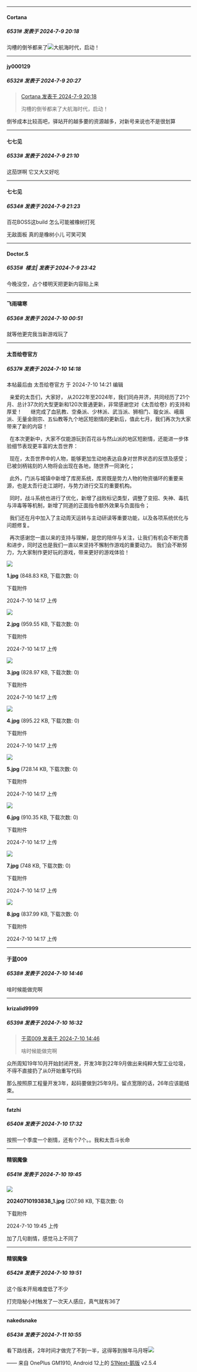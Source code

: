 ﻿
*****

####  Cortana  
##### 6531#       发表于 2024-7-9 20:18

沟槽的倒爷都来了<img src="https://static.saraba1st.com/image/smiley/face2017/067.png" referrerpolicy="no-referrer">大航海时代，启动！


*****

####  jy000129  
##### 6532#       发表于 2024-7-9 20:27

<blockquote><a href="httphttps://bbs.saraba1st.com/2b/forum.php?mod=redirect&amp;goto=findpost&amp;pid=65534079&amp;ptid=2092193" target="_blank">Cortana 发表于 2024-7-9 20:18</a>

沟槽的倒爷都来了大航海时代，启动！</blockquote>
倒爷成本比较高吧，驿站开的越多要的资源越多，对新号来说也不是很划算


*****

####  七七见  
##### 6533#       发表于 2024-7-9 21:10

这茄饼啊 它又大又好吃


*****

####  七七见  
##### 6534#       发表于 2024-7-9 21:23

百花BOSS这build 怎么可能被橡树打死

无敌面板 真的是橡树小儿 可笑可笑


*****

####  Doctor.S  
##### 6535#         楼主| 发表于 2024-7-9 23:42

今晚没空，占个楼明天把更新内容贴上来


*****

####  飞雨啸寒  
##### 6536#       发表于 2024-7-10 00:51

就等他更完我当新游戏玩了


*****

####  太吾绘卷官方  
##### 6537#       发表于 2024-7-10 14:18

 本帖最后由 太吾绘卷官方 于 2024-7-10 14:21 编辑 

  亲爱的太吾们，大家好， 从2022年至2024年，我们同舟并济，共同经历了21个月、总计37次的大型更新和120次普通更新，非常感谢您对《太吾绘卷》的支持和厚爱！
  
  继完成了血犼教、空桑派、少林派、武当派、狮相门、璇女派、峨眉派、无量金刚宗、五仙教等九个地区短剧情的更新后，值此七月，我们再次为大家带来了新的内容！

  在本次更新中，大家不仅能游玩到百花谷与然山派的地区短剧情，还能进一步体验细节表现更丰富的太吾世界： 

  现在，太吾世界中的人物，能够更加生动地表达自身对世界状态的反馈及感受；已被剑柄铭刻的人物将会出现在各地，随世界一同演化；

  此外，门派与城镇中新增了库房系统，库房既是势力人物的物资循环的重要来源，也是太吾行走江湖时，与势力进行交互的重要机构。 

  同时，战斗系统也进行了优化，新增了战败标记类型，调整了变招、失神、毒抗与淬毒等等机制，新增了同道的正面指令额外效果与负面指令；

  我们还在月中加入了主动周天运转与主动研读等重要功能，以及各项系统优化与问题修复。 

  再次感谢您一直以来的支持与理解，是您的陪伴与关注，让我们有机会不断完善和进步，同时这也是我们一直以来坚持不懈制作游戏的重要动力。 我们会不断努力，为大家制作更好玩的游戏，带来更好的游戏体验！

<img src="https://img.saraba1st.com/forum/202407/10/141717hlezgallqljp1alq.jpg" referrerpolicy="no-referrer">

<strong>1.jpg</strong> (848.83 KB, 下载次数: 0)

下载附件

2024-7-10 14:17 上传

<img src="https://img.saraba1st.com/forum/202407/10/141719qduqoumozdekllw7.jpg" referrerpolicy="no-referrer">

<strong>2.jpg</strong> (959.55 KB, 下载次数: 0)

下载附件

2024-7-10 14:17 上传

<img src="https://img.saraba1st.com/forum/202407/10/141720qu6woszjwcakyob1.jpg" referrerpolicy="no-referrer">

<strong>3.jpg</strong> (828.97 KB, 下载次数: 0)

下载附件

2024-7-10 14:17 上传

<img src="https://img.saraba1st.com/forum/202407/10/141721syymymvmyzkiimqy.jpg" referrerpolicy="no-referrer">

<strong>4.jpg</strong> (895.22 KB, 下载次数: 0)

下载附件

2024-7-10 14:17 上传

<img src="https://img.saraba1st.com/forum/202407/10/141722q0yawpggczp0w85c.jpg" referrerpolicy="no-referrer">

<strong>5.jpg</strong> (728.14 KB, 下载次数: 0)

下载附件

2024-7-10 14:17 上传

<img src="https://img.saraba1st.com/forum/202407/10/141723ugd5mee49gghhngm.jpg" referrerpolicy="no-referrer">

<strong>6.jpg</strong> (910.35 KB, 下载次数: 0)

下载附件

2024-7-10 14:17 上传

<img src="https://img.saraba1st.com/forum/202407/10/141724p2sb72xsv502r0pv.jpg" referrerpolicy="no-referrer">

<strong>7.jpg</strong> (748 KB, 下载次数: 0)

下载附件

2024-7-10 14:17 上传

<img src="https://img.saraba1st.com/forum/202407/10/141725qssvh1hkufsw1whh.jpg" referrerpolicy="no-referrer">

<strong>8.jpg</strong> (837.99 KB, 下载次数: 0)

下载附件

2024-7-10 14:17 上传


*****

####  于蓝009  
##### 6538#       发表于 2024-7-10 14:46

啥时候能做完啊


*****

####  krizalid9999  
##### 6539#       发表于 2024-7-10 16:32

<blockquote><a href="httphttps://bbs.saraba1st.com/2b/forum.php?mod=redirect&amp;goto=findpost&amp;pid=65541562&amp;ptid=2092193" target="_blank">于蓝009 发表于 2024-7-10 14:46</a>

啥时候能做完啊</blockquote>
众所周知19年10月开始封闭开发，开发3年到22年9月做出来纯粹大型工业垃圾，不得不直接扔了从0开始重写代码

那么按照原工程量开发3年，起码要做到25年9月。留点宽限的话，26年应该能结束。


*****

####  fatzhi  
##### 6540#       发表于 2024-7-10 17:32

按照一个季度一个剧情，还有个7个。。我和太吾斗长命


*****

####  精钢魔像  
##### 6541#       发表于 2024-7-10 19:45

<img src="https://img.saraba1st.com/forum/202407/10/194508fwhpep6jj3z1pp11.jpg" referrerpolicy="no-referrer">

<strong>20240710193838_1.jpg</strong> (207.98 KB, 下载次数: 0)

下载附件

2024-7-10 19:45 上传

加了几句剧情，感觉马上不同了


*****

####  精钢魔像  
##### 6542#       发表于 2024-7-10 19:51

这个版本开局难度低了不少

打完隐秘小村触发了一次天人感应，真气就有36了


*****

####  nakedsnake  
##### 6543#       发表于 2024-7-11 10:55

看下路线表，2年时间才做完了不到一半，这得等到猴年马月呀<img src="https://static.saraba1st.com/image/smiley/face2017/001.png" referrerpolicy="no-referrer">

—— 来自 OnePlus GM1910, Android 12上的 [S1Next-鹅版](https://github.com/ykrank/S1-Next/releases) v2.5.4

